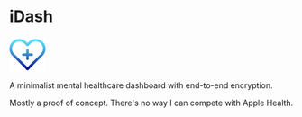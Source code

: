 # iDash
<img src="assets/heart.png" align="center" width="64" height="64"/>

A minimalist mental healthcare dashboard with end-to-end encryption.

Mostly a proof of concept. There's no way I can compete with Apple Health.